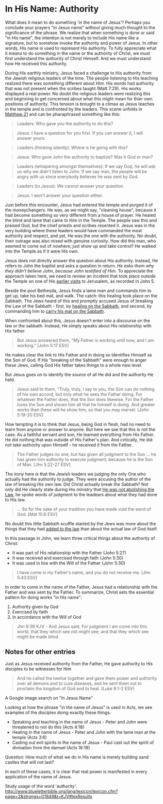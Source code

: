 In His Name: Authority
======================

What does it mean to do something 'in the name of Jesus'? Perhaps you conclude your prayers "in Jesus name" without giving much thought to the significance of the phrase. We realize that when something is done or said "in His name", the intention is not merely to include His name like a signature, but to somehow invoke the authority and power of Jesus. In other words, His name is used to represent His authority. To fully appreciate what it means to do something in the name or the authority of Christ, we must first understand the authority of Christ Himself. And we must understand how He received this authority.

During His earthly ministry, Jesus faced a challenge to His authority from the Jewish religious leaders of the time. The people listening to His teaching realized there was something different about Him. His words had authority that was not present when the scribes taught (Matt 7:29). His works displayed a real power. No doubt the religious leaders were realizing this and beginning to get concerned about what this might mean for thier own positions of authority. This tension is brought to a climax as Jesus teaches in the temple and is confronted by the leaders. This scene unfolds in [Matthew 21][1] and can be pharaphrased something like this:

> Leaders: Who gave you the authority to do this?

> Jesus: I have a question for you first. If you can answer it, I will answer yours.

> Leaders (thinking silently): Where is he going with this?

> Jesus: Who gave John the authority to baptize? Was it God or man?

> Leaders (whispering amongst themselves): If we say God, he will ask us why we didn't listen to John. If we say man, the people will be angry with us since everybody believes he was sent by God.

> Leaders (to Jesus): We cannot answer your question.

> Jesus: I won't answer your question either.

Just before this encounter, Jesus had entered the temple and purged it of the moneychangers. He was, as we might say, "cleaning house", because it had become something so very different from a house of prayer. He healed the blind and lame that came to Him in the Temple. The people saw this and praised God, but the chief priests and scribes resented it. Jesus was in the very building where these leaders would have commanded the most authority and respect, and yet, He was the one with the authority. No doubt, their outrage was also mixed with genuine curiosity. How did this man, who seemed to come out of nowhere, just show up and take control? He walked into the Temple as if it were His own.

Jesus does not directly answer the question about His authority. Instead, He refers to John the baptist and asks a question in return. *He asks them why they didn't believe John, because John testified of Him.* To appreciate the approach taken here, we need to review an incident that took place outside the Temple on one of His [earlier visits][2] to Jerusalem, as recorded in John 5.

Beside the pool Bethesda, Jesus finds a lame man and commands him to get up, take his bed mat, and walk. The catch: this healing took place on the Sabbath. The Jews heard of this and promptly accused Jesus of breaking the Law of the Sabbath - first, by [healing on the Sabbath][5], and second, by commanding him to [carry his mat on the Sabbath][6].

When confronted about this, Jesus doesn't enter into a discourse on the law or the sabbath. Instead, He simply speaks about His relationship with His father.

> But Jesus answered them, "My Father is working until now, and I am working." [John 5:17 ESV]

He makes clear the link to His Father and in doing so identifies Himself as the Son of God. If His "breaking of the Sabbath" were enough to anger these Jews, calling God His father takes things to a whole new level.

But Jesus goes on to identify the source of all He did and the authority He held.

> Jesus said to them, "Truly, truly, I say to you, the Son can do nothing of his own accord, but only what he sees the Father doing. For whatever the Father does, that the Son does likewise. For the Father loves the Son and shows him all that he himself is doing. And greater works than these will he show him, so that you may marvel. [John 5:19-20 ESV]

How tempting it is to think that Jesus, being God in flesh, had no need to learn from anyone or answer to anyone. But here we see that this is not the case. As a faithful servant and son, He learned everything from His Father. He did nothing that was outside of His Father's plan. And critically, He did not take authority upon Himself - he received it from the Father.

> The Father judges no one, but has given all judgment to the Son ... he has given him authority to execute judgment, because he is the Son of Man. [Jhn 5:22-27 ESV]

The irony here is that the Jewish leaders we judging the only One who actually had the authority to judge. They were accusing the author of the law of breaking His own law. Did Christ actually break the Sabbath? Not only did He clearly state during His ministry that [He was not abolishing the Law][3], he spoke words of judgment to the leadears about what they had done to His law.

> ... So for the sake of your tradition you have made void the word of God. [Mat 15:6 ESV]

No doubt this little Sabbath scuffle started by the Jews was more about the things that they had [added to the law][4] than about the actual law of God itself.

In this passage in John, we learn three critical things about the authority of Christ:

- It was part of His relationship with the Father (John 5:27)
- It was received and exercised through faith (John 5:30)
- It was used in line with the Will of the Father (John 5:30)

> I have come in my Father's name, and you do not receive me. [Jhn 5:43 ESV]

In order to come in the name of the Father, Jesus had a relationship with the Father and was sent by the Father.
To summarize, Christ sets the essential pattern for doing works "in His name":

1. Authority given by God
2. Exercised by faith
3. In accordance with the Will of God

> Jhn 9:39 KJV - And Jesus said, For judgment I am come into this world, that they which see not might see; and that they which see might be made blind.

[1]: http://www.blueletterbible.org/Bible.cfm?b=Mat&c=21&t=KJV#s=950023
[2]: http://www.welcometohosanna.com/LIFE_OF_JESUS/036_Ministry16JourneyToJerusalem.htm
[3]: http://www.blueletterbible.org/Bible.cfm?b=Mat&c=5&t=ESV#s=934017
[4]: http://www.blueletterbible.org/Bible.cfm?b=Mat&c=15&t=ESV#s=944009
[5]: http://www.blueletterbible.org/Bible.cfm?b=Mat&c=12&t=ESV#s=941010 
[6]: http://www.blueletterbible.org/Bible.cfm?b=Jhn&c=5&t=ESV#s=1002010

Notes for other entries
-----------------------

Just as Jesus received authority from the Father, He gave authority to His disciples to be witnesses for Him

> And he called the twelve together and gave them power and authority over all demons and to cure diseases, and he sent them out to proclaim the kingdom of God and to heal. (Luke 9:1-2 ESV)

A Google image search on "In Jesus Name" 

Looking at how the phrase "in the name of Jesus" is used in Acts, we see examples of the disciples doing exactly these things:

- Speaking and teaching in the name of Jesus - Peter and John were threatened to not do this (Acts 4:18)
- Healing in the name of Jesus - Peter and John with the lame man at the temple (Acts 3:6)
- Casting out evil spirits in the name of Jesus - Paul cast out the spirit of divination from the damsel (Acts 16:18)

Question: How much of what we do in His name is merely building sand castles that will not last?

In each of these cases, it is clear that real power is manifested in every application of the name of Jesus.

Study usage of the word 'authority': http://www.blueletterbible.org/lang/lexicon/lexicon.cfm?page=2&strongs=G1849&t=KJV#lexResults
